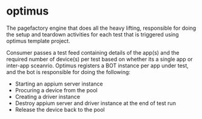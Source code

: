 # optimus
The pagefactory engine that does all the heavy lifting, responsible for doing the setup and teardown activities for each test that is triggered using optimus template project.

Consumer passes a test feed containing details of the app(s) and the required number of device(s) per test based on whether its a single app or inter-app sceanrio. Optimus registers a BOT instance per app under test, and the bot is responsible for doing the following:
* Starting an appium server instance 
* Procuring a device from the pool
* Creating a driver instance
* Destroy appium server and driver instance at the end of test run
* Release the device back to the pool

